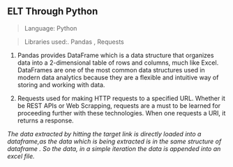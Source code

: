 ## ELT Through Python

>Language: Python

>Libraries used:. Pandas , Requests



1. Pandas provides DataFrame which is a data structure that organizes data into a 2-dimensional table of rows and columns, much like Excel.
DataFrames are one of the most common data structures used in modern data analytics because they are a flexible and intuitive way of storing and working with data.

2. Requests used for making HTTP requests to a specified URL. 
Whether it be REST APIs or Web Scrapping, requests are a must to be learned for proceeding further with these technologies.
When one requests a URI, it returns a response.


*The data extracted by hitting the target link is directly loaded into a dataframe,as the data which is being extracted is in the same structure of dataframe .*
*So the data, in a simple iteration the data is appended into an excel file.*


